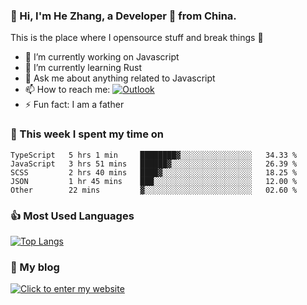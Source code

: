 ### 👋 Hi, I'm He Zhang, a Developer 🚀 from China.

This is the place where I opensource stuff and break things :rofl:

- 🔭  I’m currently working on Javascript
- 🌱  I’m currently learning Rust
- 💬  Ask me about anything related to Javascript
- 📫  How to reach me: [![Outlook](https://img.shields.io/badge/-Outlook-0078D4?style=flat&logo=Microsoft-Outlook&logoColor=white)](mailto:zhanghecool@outlook.com)
- ⚡  Fun fact: I am a father

### 💪 This week I spent my time on 
<!--START_SECTION:waka-->
```text
TypeScript   5 hrs 1 min     ████████▓░░░░░░░░░░░░░░░░   34.33 % 
JavaScript   3 hrs 51 mins   ██████▓░░░░░░░░░░░░░░░░░░   26.39 % 
SCSS         2 hrs 40 mins   ████▓░░░░░░░░░░░░░░░░░░░░   18.25 % 
JSON         1 hr 45 mins    ███░░░░░░░░░░░░░░░░░░░░░░   12.00 % 
Other        22 mins         ▓░░░░░░░░░░░░░░░░░░░░░░░░   02.60 % 
```
<!--END_SECTION:waka-->

### 👍 Most Used Languages
[![Top Langs](https://github-readme-stats.vercel.app/api/top-langs/?username=zhanghecool&layout=compact)](https://zhanghe.cool)

### 🌈 My blog 
[![Click to enter my website](https://cdn.jsdelivr.net/gh/zhanghecool/assets/images/gif/zhanghecools.gif)](https://zhanghe.cool)
